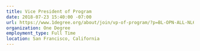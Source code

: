 ```yaml
---
title: Vice President of Program
date: 2018-07-23 15:40:00 -07:00
url: https://www.1degree.org/about/join/vp-of-program/?p=BL-OPN-ALL-NL61-2017-JUL-26-LAPress
organization: One Degree
employment_type: Full Time
location: San Francisco, California
---
```


